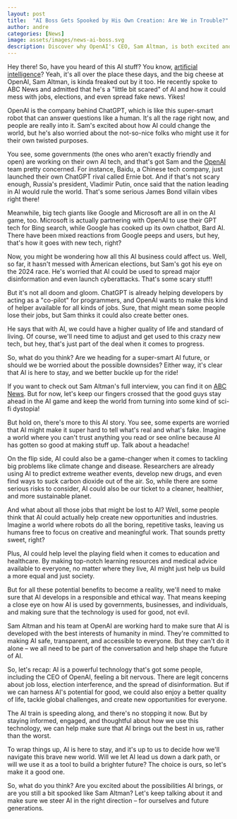 ```yaml
---
layout: post
title:  "AI Boss Gets Spooked by His Own Creation: Are We in Trouble?"
author: andre
categories: [News]
image: assets/images/news-ai-boss.svg
description: Discover why OpenAI's CEO, Sam Altman, is both excited and worried about AI's impact on jobs, elections, and the future, and explore how we can ensure it's used for the greater good.
---
```


Hey there! So, have you heard of this AI stuff? You know, [artificial intelligence](https://techwizco.com/how-to-get-started-with-artificial-intelligence/)? Yeah, it's all over the place these days, and the big cheese at OpenAI, Sam Altman, is kinda freaked out by it too. He recently spoke to ABC News and admitted that he's a "little bit scared" of AI and how it could mess with jobs, elections, and even spread fake news. Yikes!

OpenAI is the company behind ChatGPT, which is like this super-smart robot that can answer questions like a human. It's all the rage right now, and people are really into it. Sam's excited about how AI could change the world, but he's also worried about the not-so-nice folks who might use it for their own twisted purposes.

You see, some governments (the ones who aren't exactly friendly and open) are working on their own AI tech, and that's got Sam and the [OpenAI](https://openai.com/) team pretty concerned. For instance, Baidu, a Chinese tech company, just launched their own ChatGPT rival called Ernie bot. And if that's not scary enough, Russia's president, Vladimir Putin, once said that the nation leading in AI would rule the world. That's some serious James Bond villain vibes right there!

Meanwhile, big tech giants like Google and Microsoft are all in on the AI game, too. Microsoft is actually partnering with OpenAI to use their GPT tech for Bing search, while Google has cooked up its own chatbot, Bard AI. There have been mixed reactions from Google peeps and users, but hey, that's how it goes with new tech, right?

Now, you might be wondering how all this AI business could affect us. Well, so far, it hasn't messed with American elections, but Sam's got his eye on the 2024 race. He's worried that AI could be used to spread major disinformation and even launch cyberattacks. That's some scary stuff!

But it's not all doom and gloom. ChatGPT is already helping developers by acting as a "co-pilot" for programmers, and OpenAI wants to make this kind of helper available for all kinds of jobs. Sure, that might mean some people lose their jobs, but Sam thinks it could also create better ones.

He says that with AI, we could have a higher quality of life and standard of living. Of course, we'll need time to adjust and get used to this crazy new tech, but hey, that's just part of the deal when it comes to progress.

So, what do you think? Are we heading for a super-smart AI future, or should we be worried about the possible downsides? Either way, it's clear that AI is here to stay, and we better buckle up for the ride!

If you want to check out Sam Altman's full interview, you can find it on [ABC News](https://abcnews.go.com/Technology/openai-ceo-sam-altman-ai-reshape-society-acknowledges/story?id=97897122). But for now, let's keep our fingers crossed that the good guys stay ahead in the AI game and keep the world from turning into some kind of sci-fi dystopia!

But hold on, there's more to this AI story. You see, some experts are worried that AI might make it super hard to tell what's real and what's fake. Imagine a world where you can't trust anything you read or see online because AI has gotten so good at making stuff up. Talk about a headache!

On the flip side, AI could also be a game-changer when it comes to tackling big problems like climate change and disease. Researchers are already using AI to predict extreme weather events, develop new drugs, and even find ways to suck carbon dioxide out of the air. So, while there are some serious risks to consider, AI could also be our ticket to a cleaner, healthier, and more sustainable planet.

And what about all those jobs that might be lost to AI? Well, some people think that AI could actually help create new opportunities and industries. Imagine a world where robots do all the boring, repetitive tasks, leaving us humans free to focus on creative and meaningful work. That sounds pretty sweet, right?

Plus, AI could help level the playing field when it comes to education and healthcare. By making top-notch learning resources and medical advice available to everyone, no matter where they live, AI might just help us build a more equal and just society.

But for all these potential benefits to become a reality, we'll need to make sure that AI develops in a responsible and ethical way. That means keeping a close eye on how AI is used by governments, businesses, and individuals, and making sure that the technology is used for good, not evil.

Sam Altman and his team at OpenAI are working hard to make sure that AI is developed with the best interests of humanity in mind. They're committed to making AI safe, transparent, and accessible to everyone. But they can't do it alone – we all need to be part of the conversation and help shape the future of AI.

So, let's recap: AI is a powerful technology that's got some people, including the CEO of OpenAI, feeling a bit nervous. There are legit concerns about job loss, election interference, and the spread of disinformation. But if we can harness AI's potential for good, we could also enjoy a better quality of life, tackle global challenges, and create new opportunities for everyone.

The AI train is speeding along, and there's no stopping it now. But by staying informed, engaged, and thoughtful about how we use this technology, we can help make sure that AI brings out the best in us, rather than the worst.

To wrap things up, AI is here to stay, and it's up to us to decide how we'll navigate this brave new world. Will we let AI lead us down a dark path, or will we use it as a tool to build a brighter future? The choice is ours, so let's make it a good one.

So, what do you think? Are you excited about the possibilities AI brings, or are you still a bit spooked like Sam Altman? Let's keep talking about it and make sure we steer AI in the right direction – for ourselves and future generations.
